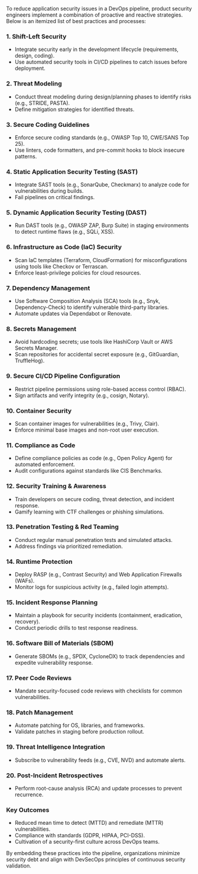 To reduce application security issues in a DevOps pipeline, product security engineers implement a combination of proactive and reactive strategies. Below is an itemized list of best practices and processes:

### **1. Shift-Left Security**  
- Integrate security early in the development lifecycle (requirements, design, coding).  
- Use automated security tools in CI/CD pipelines to catch issues before deployment.  

### **2. Threat Modeling**  
- Conduct threat modeling during design/planning phases to identify risks (e.g., STRIDE, PASTA).  
- Define mitigation strategies for identified threats.  

### **3. Secure Coding Guidelines**  
- Enforce secure coding standards (e.g., OWASP Top 10, CWE/SANS Top 25).  
- Use linters, code formatters, and pre-commit hooks to block insecure patterns.  

### **4. Static Application Security Testing (SAST)**  
- Integrate SAST tools (e.g., SonarQube, Checkmarx) to analyze code for vulnerabilities during builds.  
- Fail pipelines on critical findings.  

### **5. Dynamic Application Security Testing (DAST)**  
- Run DAST tools (e.g., OWASP ZAP, Burp Suite) in staging environments to detect runtime flaws (e.g., SQLi, XSS).  

### **6. Infrastructure as Code (IaC) Security**  
- Scan IaC templates (Terraform, CloudFormation) for misconfigurations using tools like Checkov or Terrascan.  
- Enforce least-privilege policies for cloud resources.  

### **7. Dependency Management**  
- Use Software Composition Analysis (SCA) tools (e.g., Snyk, Dependency-Check) to identify vulnerable third-party libraries.  
- Automate updates via Dependabot or Renovate.  

### **8. Secrets Management**  
- Avoid hardcoding secrets; use tools like HashiCorp Vault or AWS Secrets Manager.  
- Scan repositories for accidental secret exposure (e.g., GitGuardian, TruffleHog).  

### **9. Secure CI/CD Pipeline Configuration**  
- Restrict pipeline permissions using role-based access control (RBAC).  
- Sign artifacts and verify integrity (e.g., cosign, Notary).  

### **10. Container Security**  
- Scan container images for vulnerabilities (e.g., Trivy, Clair).  
- Enforce minimal base images and non-root user execution.  

### **11. Compliance as Code**  
- Define compliance policies as code (e.g., Open Policy Agent) for automated enforcement.  
- Audit configurations against standards like CIS Benchmarks.  

### **12. Security Training & Awareness**  
- Train developers on secure coding, threat detection, and incident response.  
- Gamify learning with CTF challenges or phishing simulations.  

### **13. Penetration Testing & Red Teaming**  
- Conduct regular manual penetration tests and simulated attacks.  
- Address findings via prioritized remediation.  

### **14. Runtime Protection**  
- Deploy RASP (e.g., Contrast Security) and Web Application Firewalls (WAFs).  
- Monitor logs for suspicious activity (e.g., failed login attempts).  

### **15. Incident Response Planning**  
- Maintain a playbook for security incidents (containment, eradication, recovery).  
- Conduct periodic drills to test response readiness.  

### **16. Software Bill of Materials (SBOM)**  
- Generate SBOMs (e.g., SPDX, CycloneDX) to track dependencies and expedite vulnerability response.  

### **17. Peer Code Reviews**  
- Mandate security-focused code reviews with checklists for common vulnerabilities.  

### **18. Patch Management**  
- Automate patching for OS, libraries, and frameworks.  
- Validate patches in staging before production rollout.  

### **19. Threat Intelligence Integration**  
- Subscribe to vulnerability feeds (e.g., CVE, NVD) and automate alerts.  

### **20. Post-Incident Retrospectives**  
- Perform root-cause analysis (RCA) and update processes to prevent recurrence.  

### **Key Outcomes**  
- Reduced mean time to detect (MTTD) and remediate (MTTR) vulnerabilities.  
- Compliance with standards (GDPR, HIPAA, PCI-DSS).  
- Cultivation of a security-first culture across DevOps teams.  

By embedding these practices into the pipeline, organizations minimize security debt and align with DevSecOps principles of continuous security validation.